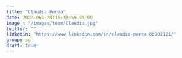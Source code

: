 ```yaml
---
title: "Claudia Perea"
date: 2022-066-28T16:39:59-05:00
image : "/images/team/Claudia.jpg"
twitter: ""
linkedin: "https://www.linkedin.com/in/claudia-perea-0b902121/"
group: sg
draft: true
---
```


